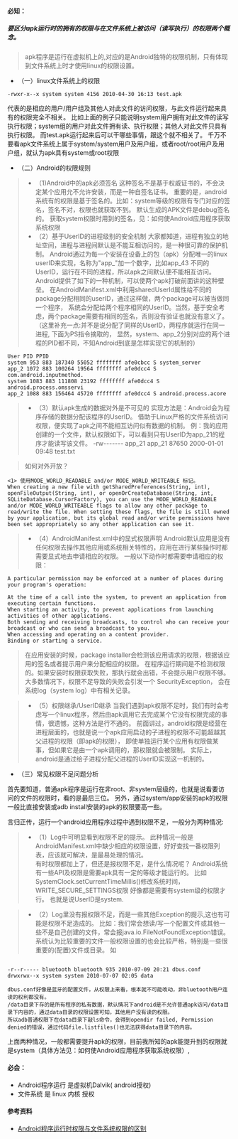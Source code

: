 ####  必知：
##### 要区分apk运行时的拥有的权限与在文件系统上被访问（读写执行）的权限两个概念。  
> apk程序是运行在虚拟机上的,对应的是Android独特的权限机制，只有体现到文件系统上时才使用linux的权限设置。
+ （一）linux文件系统上的权限 

```
-rwxr-x--x system system 4156 2010-04-30 16:13 test.apk
```

代表的是相应的用户/用户组及其他人对此文件的访问权限，与此文件运行起来具有的权限完全不相关。 比如上面的例子只能说明system用户拥有对此文件的读写执行权限；system组的用户对此文件拥有读、执行权限；其他人对此文件只具有执行权限。 而test.apk运行起来后可以干哪些事情，跟这个就不相关了。 千万不要看apk文件系统上属于system/system用户及用户组，或者root/root用户及用户组，就认为apk具有system或root权限
+ （二）Android的权限规则 
>+ （1)Android中的apk必须签名 这种签名不是基于权威证书的，不会决定某个应用允不允许安装，而是一种自签名证书。 重要的是，android系统有的权限是基于签名的。比如：system等级的权限有专门对应的签名，签名不对，权限也就获取不到。
默认生成的APK文件是debug签名的。
获取system权限时用到的签名，见：如何使Android应用程序获取系统权限  
>+ （2）基于UserID的进程级别的安全机制
大家都知道，进程有独立的地址空间，进程与进程间默认是不能互相访问的，是一种很可靠的保护机制。
Android通过为每一个安装在设备上的包（apk）分配唯一的linux userID来实现，名称为"app_"加一个数字，比如app_43
不同的UserID，运行在不同的进程，所以apk之间默认便不能相互访问。
Android提供了如下的一种机制，可以使两个apk打破前面讲的这种壁垒。
在AndroidManifest.xml中利用sharedUserId属性给不同的package分配相同的userID，通过这样做，两个package可以被当做同一个程序，
系统会分配给两个程序相同的UserID。当然，基于安全考虑，两个package需要有相同的签名，否则没有验证也就没有意义了。  
（这里补充一点:并不是说分配了同样的UserID，两程序就运行在同一进程, 下面为PS指令摘取的，
显然，system、app_2分别对应的两个进程的PID都不同，不知Android到底是怎样实现它的机制的）

```
User PID PPID
system 953 883 187340 55052 ffffffff afe0cbcc S system_server
app_2 1072 883 100264 19564 ffffffff afe0dcc4 S com.android.inputmethod.
system 1083 883 111808 23192 ffffffff afe0dcc4 S android.process.omsservi
app_2 1088 883 156464 45720 ffffffff afe0dcc4 S android.process.acore
```

>+ （3）默认apk生成的数据对外是不可见的
实现方法是：Android会为程序存储的数据分配该程序的UserID。
借助于Linux严格的文件系统访问权限，便实现了apk之间不能相互访问似有数据的机制。
例：我的应用创建的一个文件，默认权限如下，可以看到只有UserID为app_21的程序才能读写该文件。
-rw------- app_21 app_21 87650 2000-01-01 09:48 test.txt

> 如何对外开放？

```
<1> 使用MODE_WORLD_READABLE and/or MODE_WORLD_WRITEABLE 标记。
When creating a new file with getSharedPreferences(String, int), openFileOutput(String, int), or openOrCreateDatabase(String, int, SQLiteDatabase.CursorFactory), you can use the MODE_WORLD_READABLE and/or MODE_WORLD_WRITEABLE flags to allow any other package to read/write the file. When setting these flags, the file is still owned by your application, but its global read and/or write permissions have been set appropriately so any other application can see it.
```

>+ （4）AndroidManifest.xml中的显式权限声明
Android默认应用是没有任何权限去操作其他应用或系统相关特性的，应用在进行某些操作时都需要显式地去申请相应的权限。
一般以下动作时都需要申请相应的权限：

```
A particular permission may be enforced at a number of places during your program's operation:

At the time of a call into the system, to prevent an application from executing certain functions.
When starting an activity, to prevent applications from launching activities of other applications.
Both sending and receiving broadcasts, to control who can receive your broadcast or who can send a broadcast to you.
When accessing and operating on a content provider.
Binding or starting a service.
```
> 在应用安装的时候，package installer会检测该应用请求的权限，根据该应用的签名或者提示用户来分配相应的权限。
在程序运行期间是不检测权限的。如果安装时权限获取失败，那执行就会出错，不会提示用户权限不够。
大多数情况下，权限不足导致的失败会引发一个 SecurityException， 会在系统log（system log）中有相关记录。

>+ （5）权限继承/UserID继承
当我们遇到apk权限不足时，我们有时会考虑写一个linux程序，然后由apk调用它去完成某个它没有权限完成的事情，很遗憾，这种方法是行不通的。
前面讲过，android权限是经营在进程层面的，也就是说一个apk应用启动的子进程的权限不可能超越其父进程的权限（即apk的权限），
即使单独运行某个应用有权限做某事，但如果它是由一个apk调用的，那权限就会被限制。
实际上，android是通过给子进程分配父进程的UserID实现这一机制的。

+ （三）常见权限不足问题分析

首先要知道，普通apk程序是运行在非root、非system层级的，也就是说看要访问的文件的权限时，看的是最后三位。
另外，通过system/app安装的apk的权限一般比直接安装或adb install安装的apk的权限要高一些。

言归正传，运行一个android应用程序过程中遇到权限不足，一般分为两种情况:
>+ （1）Log中可明显看到权限不足的提示。
此种情况一般是AndroidManifest.xml中缺少相应的权限设置，好好查找一番权限列表，应该就可解决，是最易处理的情况。  
有时权限都加上了，但还是报权限不足，是什么情况呢？
Android系统有一些API及权限是需要apk具有一定的等级才能运行的。
比如 SystemClock.setCurrentTimeMillis()修改系统时间，WRITE_SECURE_SETTINGS权限 好像都是需要有system级的权限才行。
也就是说UserID是system.

>+ （2）Log里没有报权限不足，而是一些其他Exception的提示,这也有可能是权限不足造成的。
比如：我们常会想读/写一个配置文件或其他一些不是自己创建的文件，常会报java.io.FileNotFoundException错误。
系统认为比较重要的文件一般权限设置的也会比较严格，特别是一些很重要的(配置)文件或目录。
如

```

-r--r----- bluetooth bluetooth 935 2010-07-09 20:21 dbus.conf
drwxrwx--x system system 2010-07-07 02:05 data

dbus.conf好像是蓝牙的配置文件，从权限上来看，根本就不可能改动，非bluetooth用户连读的权利都没有。
/data目录下存的是所有程序的私有数据，默认情况下android是不允许普通apk访问/data目录下内容的，通过data目录的权限设置可知，其他用户没有读的权限。
所以adb普通权限下在data目录下敲ls命令，会得到opendir failed, Permission denied的错误，通过代码file.listfiles()也无法获得data目录下的内容。
```


上面两种情况，一般都需要提升apk的权限，目前我所知的apk能提升到的权限就是system（具体方法见：如何使Android应用程序获取系统权限）,
####  必会：
+ Android程序运行 是虚拟机Dalvik( android授权) 
+ 文件系统 是 linux 内核 授权


#### 参考资料
+ [Android程序运行时权限与文件系统权限的区别](http://blog.csdn.net/u010142437/article/details/11991975)
